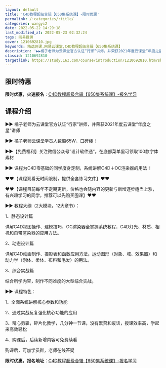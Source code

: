 ```yaml
---
layout: default
title: 'C4D教程超级合辑【650集系统课】-限时优惠'
permalink: /:categories/:title/
categories: wangyi2
date: 2022-05-22 14:29:18
last_modified_at: 2022-05-23 02:32:24
tags: 网易提供
cover: 1210692810.jpg
keywords: 精选网课,网易云课堂,C4D教程超级合辑【650集系统课】
description: '▶▶橘子老师为云课堂官方认证“行家”讲师，并荣获2021年度云课堂“年度之星”讲师▶▶橘子老师云课堂学员人数超65W，口'
classid: 1210692810
targetlink: https://study.163.com/course/introduction/1210692810.htm?share=1&shareId=1025206652&utm_campaign=share&utm_medium=iphoneShare&utm_source=&utm_u=1025206652
---
```


## 限时特惠

**限时优惠，火速报名**：[C4D教程超级合辑【650集系统课】-报名学习](https://study.163.com/course/introduction/1210692810.htm?share=1&shareId=1025206652&utm_campaign=share&utm_medium=iphoneShare&utm_source=&utm_u=1025206652)

## 课程介绍

▶▶ 橘子老师为云课堂官方认证“行家”讲师，并荣获2021年度云课堂“年度之星”讲师

▶▶ 橘子老师云课堂学员人数超65W，口碑棒！



▶▶【免费福利】关注微信公众号”设计软件通“，在底部菜单里可领取100款字体素材



▶▶ 课程为C4D零基础的同学度身定制，系统讲解C4D＋OC渲染器的用法！

❤❤【课程观看无时间限制，提供全套练习文件】❤❤

❤❤【课程目前每年不定期更新，价格也会随内容的更新与新增逐步适当上涨，有兴趣学习的同学，推荐可以先购买囤课】❤❤



▶▶ 教程大纲（2大模块，12大章节）：

1、静态设计篇

详解C4D视图操作、建模技巧、OC渲染器全掌握系统教程，C4D灯光、材质、相机和自带渲染器的应用方法。

2、动态设计篇

详解C4D动画制作、摄影表和函数应用方法，运动图形（对象、域、效果器）和动力学（刚体、柔体、布料和毛发）的用法。

3、综合实战篇

结合所学内容，制作不同难度的大型综合实战。



▶▶ 课程特色：

1、全面系统讲解核心参数和功能

2、通过实战反复强化核心功能的应用

3、精心剪辑，碎片化教学，几分钟一节课，没有累赘和废话，授课效率高，学起来高效轻松

4、购课后，后续新增内容可免费续看



购课后，可加学员群，老师在线答疑

**限时优惠，报名地址**：[C4D教程超级合辑【650集系统课】-报名学习](https://study.163.com/course/introduction/1210692810.htm?share=1&shareId=1025206652&utm_campaign=share&utm_medium=iphoneShare&utm_source=&utm_u=1025206652)


